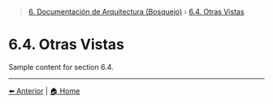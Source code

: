 > [6. Documentación de Arquitectura (Bosquejo)](../6.md) › [6.4. Otras Vistas](6.4.md)

# 6.4. Otras Vistas

Sample content for section 6.4.

---

[⬅️ Anterior](../6.3/6.3.md) | [🏠 Home](../../README.md)